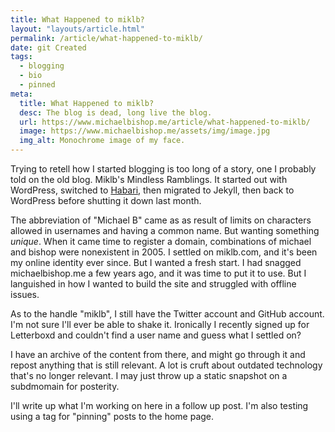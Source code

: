 ```yaml
---
title: What Happened to miklb?
layout: "layouts/article.html"
permalink: /article/what-happened-to-miklb/
date: git Created
tags:
  - blogging
  - bio
  - pinned
meta:
  title: What Happened to miklb?
  desc: The blog is dead, long live the blog.
  url: https://www.michaelbishop.me/article/what-happened-to-miklb/
  image: https://www.michaelbishop.me/assets/img/image.jpg
  img_alt: Monochrome image of my face.
---
```


Trying to retell how I started blogging is too long of a story, one I probably told on the old blog. Miklb's Mindless Ramblings. It started out with WordPress, switched to [Habari](https://github.com/habari/habari), then migrated to Jekyll, then back to WordPress before shutting it down last month.

The abbreviation of "Michael B" came as as result of limits on characters allowed in usernames and having a common name. But wanting something *unique*. When it came time to register a domain, combinations of michael and bishop were nonexistent in 2005. I settled on miklb.com, and it's been my online identity ever since. But I wanted a fresh start. I had snagged michaelbishop.me a few years ago, and it was time to put it to use. But I languished in how I wanted to build the site and struggled with offline issues.

As to the handle "miklb", I still have the Twitter account and GitHub account. I'm not sure I'll ever be able to shake it. Ironically I recently signed up for Letterboxd and couldn't find a user name and guess what I settled on?

I have an archive of the content from there, and might go through it and repost anything that is still relevant. A lot is cruft about outdated technology that's no longer relevant. I may just throw up a static snapshot on a subdmomain for posterity.

I'll write up what I'm working on here in a follow up post. I'm also testing using a tag for "pinning" posts to the home page.



